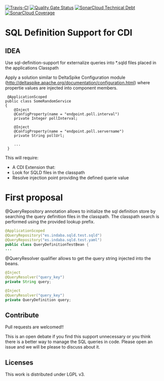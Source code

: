 [![Travis-CI](https://travis-ci.org/IndabaConsultores/sql-definition-support-cdi.svg?branch=master)](https://travis-ci.org/IndabaConsultores/sql-definition-support-cdi) [![Quality Gate Status](https://sonarcloud.io/api/project_badges/measure?project=es.indaba%3Asql-definition-support-cdi&metric=alert_status)](https://sonarcloud.io/summary/new_code?id=es.indaba%3Asql-definition-support-cdi) [![SonarCloud Technical Debt](https://sonarcloud.io/api/badges/measure?key=es.indaba:sql-definition-support-cdi&metric=sqale_debt_ratio)](https://sonarcloud.io/dashboard?id=es.indaba:sql-definition-support-cdi) [![SonarCloud Coverage](https://sonarcloud.io/api/badges/measure?key=es.indaba:sql-definition-support-cdi&metric=coverage)](https://sonarcloud.io/dashboard?id=es.indaba:sql-definition-support-cdi)

# SQL Definition Support for CDI

## IDEA

 Use sql-definition-support for externalize queries into *.sqld files placed in the applications Classpath
 
 Apply a solution similar to DeltaSpike Configuration module (http://deltaspike.apache.org/documentation/configuration.html) where propertie values are injected into component members. 
 
```
 @ApplicationScoped
public class SomeRandomService
{
    @Inject
    @ConfigProperty(name = "endpoint.poll.interval")
    private Integer pollInterval;

    @Inject
    @ConfigProperty(name = "endpoint.poll.servername")
    private String pollUrl;

    ...
 }
 ```
 
 This will require:
 
  - A CDI Extension that: 
   - Look for SQLD files in the classpath
   - Resolve injection point providing the defined querie value
   
# First proposal

@QueryRepository annotation allows to initialize the sql definition store by searching the query definition files in the classpath. The classpath search is performed using the provided lookup prefix.

```java
@ApplicationScoped
@QueryRepository("es.indaba.sqld.test.sqld")
@QueryRepository("es.indaba.sqld.test.yaml")
public class QueryDefinitionTestBean {
...
```

@QueryResolver qualifier allows to get the query string injected into the beans. 

```java
@Inject
@QueryResolver("query_key")
private String query;

@Inject
@QueryResolver("query_key")
private QueryDefinition query;
```

## Contribute
Pull requests are welcomed!!

This is an open debate if you find this support unnecessary or you think there is a better way to manage the SQL queries in code. Please open an issue and we will be please to discuss about it. 

## Licenses
This work is distributed under LGPL v3.

